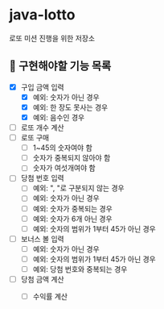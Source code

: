 # java-lotto
로또 미션 진행을 위한 저장소

## 🎯 구현해야할 기능 목록
- [x] 구입 금액 입력
    - [x] 예외: 숫자가 아닌 경우
    - [x] 예외: 한 장도 못사는 경우
    - [x] 예외: 음수인 경우
- [ ] 로또 개수 계산
- [ ] 로또 구매
    - [ ] 1~45의 숫자여야 함
    - [ ] 숫자가 중복되지 않아야 함
    - [ ] 숫자가 여섯개여야 함
- [ ] 당첨 번호 입력
    - [ ] 예외: ", "로 구분되지 않는 경우
    - [ ] 예외: 숫자가 아닌 경우
    - [ ] 예외: 숫자가 중복되는 경우
    - [ ] 예외: 숫자가 6개 아닌 경우
    - [ ] 예외: 숫자의 범위가 1부터 45가 아닌 경우
- [ ] 보너스 볼 입력
    - [ ] 예외: 숫자가 아닌 경우
    - [ ] 예외: 숫자의 범위가 1부터 45가 아닌 경우
    - [ ] 예외: 당첨 번호와 중복되는 경우
- [ ] 당첨 금액 계산 
    - [ ] 수익률 계산
  